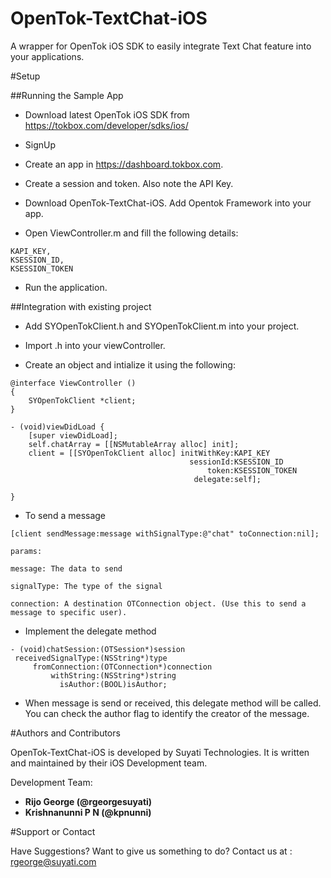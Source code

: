 # OpenTok-TextChat-iOS
A wrapper for OpenTok iOS SDK to easily integrate Text Chat feature into your applications.

#Setup

##Running the Sample App

* Download latest OpenTok iOS SDK from https://tokbox.com/developer/sdks/ios/

* SignUp

* Create an app in https://dashboard.tokbox.com.

* Create a session and token. Also note the API Key.

* Download OpenTok-TextChat-iOS. Add Opentok Framework into your app.

* Open ViewController.m and fill the following details:
```
KAPI_KEY, 
KSESSION_ID, 
KSESSION_TOKEN
```
* Run the application. 

##Integration with existing project 

* Add SYOpenTokClient.h and SYOpenTokClient.m into your project.

* Import .h into your viewController.

* Create an object and intialize it using the following:

```
@interface ViewController ()
{
    SYOpenTokClient *client;
}

- (void)viewDidLoad {
    [super viewDidLoad];
    self.chatArray = [[NSMutableArray alloc] init];
    client = [[SYOpenTokClient alloc] initWithKey:KAPI_KEY
                                        sessionId:KSESSION_ID
                                            token:KSESSION_TOKEN 
                                         delegate:self];

}
```
* To send a message

```
[client sendMessage:message withSignalType:@"chat" toConnection:nil];

params: 

message: The data to send

signalType: The type of the signal 

connection: A destination OTConnection object. (Use this to send a message to specific user).
```
* Implement the delegate method 
```
- (void)chatSession:(OTSession*)session
 receivedSignalType:(NSString*)type
     fromConnection:(OTConnection*)connection
         withString:(NSString*)string
           isAuthor:(BOOL)isAuthor;
  ```
  
* When message is send or received, this delegate method will be called. You can check the author flag to identify the creator of the message. 


#Authors and Contributors

OpenTok-TextChat-iOS is developed by Suyati Technologies. It is written and maintained by their iOS Development team.

Development Team:

* **Rijo George (@rgeorgesuyati)**
* **Krishnanunni P N (@kpnunni)**

#Support or Contact

Have Suggestions? Want to give us something to do? Contact us at : rgeorge@suyati.com
